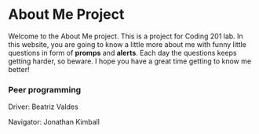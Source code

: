 # About Me Project

Welcome to the About Me project. 
This is a project for Coding 201 lab.
In this website, you are going to know a little more about me with funny little questions in form of **promps** and **alerts**. Each day the questions keeps getting harder, so beware. 
I hope you have a great time getting to know me better!

### Peer programming
Driver: Beatriz Valdes

Navigator: Jonathan Kimball



